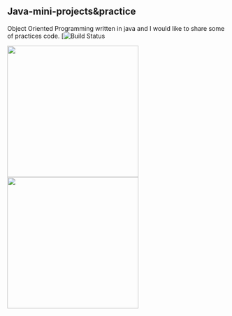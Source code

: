 ## Java-mini-projects&practice
Object Oriented Programming written in java and I would like to share some of practices code.
[![Build Status]()

<img src=https://user-images.githubusercontent.com/20365333/127318808-ec8e206e-a608-45a3-bd58-3e209f8f32e7.png width="300" >
<img src=https://user-images.githubusercontent.com/20365333/127318887-5ddccd73-362b-4fc0-940b-30d21f7da6fb.jpg width="300">


